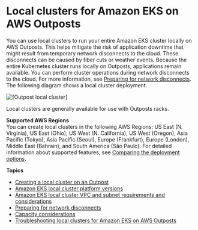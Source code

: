 # Local clusters for Amazon EKS on AWS Outposts<a name="eks-outposts-local-cluster-overview"></a>

You can use local clusters to run your entire Amazon EKS cluster locally on AWS Outposts\. This helps mitigate the risk of application downtime that might result from temporary network disconnects to the cloud\. These disconnects can be caused by fiber cuts or weather events\. Because the entire Kubernetes cluster runs locally on Outposts, applications remain available\. You can perform cluster operations during network disconnects to the cloud\. For more information, see [Preparing for network disconnects](eks-outposts-network-disconnects.md)\. The following diagram shows a local cluster deployment\.

![\[Outpost local cluster\]](http://docs.aws.amazon.com/eks/latest/userguide/images/outposts-local-cluster.png)

Local clusters are generally available for use with Outposts racks\.<a name="outposts-control-plane-supported-regions"></a>

**Supported AWS Regions**  
You can create local clusters in the following AWS Regions: US East \(N\. Virginia\), US East \(Ohio\), US West \(N\. California\), US West \(Oregon\), Asia Pacific \(Tokyo\), Asia Pacific \(Seoul\), Europe \(Frankfurt\), Europe \(London\), Middle East \(Bahrain\), and South America \(São Paulo\)\. For detailed information about supported features, see [Comparing the deployment options](eks-outposts.md#outposts-overview-comparing-deployment-options)\.

**Topics**
+ [Creating a local cluster on an Outpost](eks-outposts-local-cluster-create.md)
+ [Amazon EKS local cluster platform versions](eks-outposts-platform-versions.md)
+ [Amazon EKS local cluster VPC and subnet requirements and considerations](eks-outposts-vpc-subnet-requirements.md)
+ [Preparing for network disconnects](eks-outposts-network-disconnects.md)
+ [Capacity considerations](eks-outposts-capacity-considerations.md)
+ [Troubleshooting local clusters for Amazon EKS on AWS Outposts](eks-outposts-troubleshooting.md)